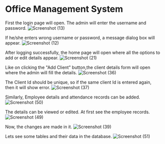 # Office Management System
First the login page will open. The admin will enter the username and password.
![Screenshot (13)](https://user-images.githubusercontent.com/64828547/197341444-9987fbda-68ab-48bf-9945-38e2d82728dc.png)


If he/she enters wrong username or password, a message dialog box will appear.
![Screenshot (12)](https://user-images.githubusercontent.com/64828547/197341693-30ae0f2a-70d0-4412-85b3-a27747053fcf.png)


After logging successfully, the home page will open where all the options to add or edit details appear.
![Screenshot (21)](https://user-images.githubusercontent.com/64828547/197342061-f471d3a4-8b43-4f95-8752-abd18d754ce7.png)


Like on clicking the "Add Client" button,the client details form will open where the admin will fill the details.
![Screenshot (36)](https://user-images.githubusercontent.com/64828547/197342171-fec8b197-80a6-4c29-ad0a-288d318d161a.png)


The Client Id should be unique, so if the same client Id is entered again, then it will show error.
![Screenshot (37)](https://user-images.githubusercontent.com/64828547/197342268-f6f8e454-a55c-44ae-aca2-bb365a5e5d94.png)


Similarly, Employee details and attendance records can be added.
![Screenshot (50)](https://user-images.githubusercontent.com/64828547/197342535-98153442-31fe-49e2-a9f2-534f4260100f.png)


The details can be viewed or edited. At first see the employee records.
![Screenshot (49)](https://user-images.githubusercontent.com/64828547/197342626-4eee715f-ab2d-4df8-ba19-1534d987ad09.png)


Now, the changes are made in it.
![Screenshot (39)](https://user-images.githubusercontent.com/64828547/197342682-cb751eaf-f2d1-46b4-83df-98f3b1415d34.png)


Lets see some tables and their data in the database.
![Screenshot (51)](https://user-images.githubusercontent.com/64828547/197343061-88148bf7-a555-46f2-9e67-4ba1cd79f3f3.png)








